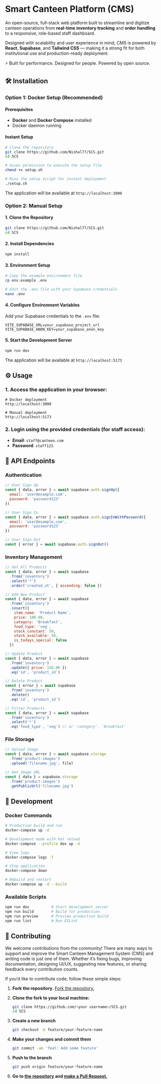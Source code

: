 # Smart Canteen Platform (CMS)

An open-source, full-stack web platform built to streamline and digitize canteen operations from **real-time inventory tracking** and **order handling** to a responsive, role-based staff dashboard.

Designed with scalability and user experience in mind, CMS is powered by **React**, **Supabase**, and **Tailwind CSS** — making it a strong fit for both institutional use and production-ready deployment.

⚡ Built for performance. Designed for people. Powered by open source.

## 🛠️ Installation

### Option 1: Docker Setup (Recommended)

#### Prerequisites
- **Docker** and **Docker Compose** installed
- Docker daemon running

#### Instant Setup
```bash
# Clone the repository
git clone https://github.com/Nishal77/SCS.git
cd SCS

# Gives permission to execute the setup file
chmod +x setup.sh

# Runs the setup script for instant deployment
./setup.sh
```

The application will be available at `http://localhost:3000`

### Option 2: Manual Setup

#### 1. Clone the Repository
```bash
git clone https://github.com/Nishal77/SCS.git
cd SCS
```

#### 2. Install Dependencies
```bash
npm install
```

#### 3. Environment Setup
```bash
# Copy the example environment file
cp env.example .env

# Edit the .env file with your Supabase credentials
nano .env
```

#### 4. Configure Environment Variables
Add your Supabase credentials to the `.env` file:
```env
VITE_SUPABASE_URL=your_supabase_project_url
VITE_SUPABASE_ANON_KEY=your_supabase_anon_key
```

#### 5. Start the Development Server
```bash
npm run dev
```

The application will be available at `http://localhost:5173`

## ⚙️ Usage

### 1. Access the application in your browser:
```
# Docker deployment
http://localhost:3000

# Manual deployment
http://localhost:5173
```

### 2. Login using the provided credentials (for staff access):
- **Email**: `staff@canteen.com`
- **Password**: `staff123`

## 🔌 API Endpoints

### Authentication
```javascript
// User Sign Up
const { data, error } = await supabase.auth.signUp({
  email: 'user@example.com',
  password: 'password123'
})

// User Sign In
const { data, error } = await supabase.auth.signInWithPassword({
  email: 'user@example.com',
  password: 'password123'
})

// User Sign Out
const { error } = await supabase.auth.signOut()
```

### Inventory Management
```javascript
// Get All Products
const { data, error } = await supabase
  .from('inventory')
  .select('*')
  .order('created_at', { ascending: false })

// Add New Product
const { data, error } = await supabase
  .from('inventory')
  .insert({
    item_name: 'Product Name',
    price: 100.00,
    category: 'Breakfast',
    food_type: 'veg',
    stock_constant: 50,
    stock_available: 50,
    is_todays_special: false
  })

// Update Product
const { data, error } = await supabase
  .from('inventory')
  .update({ price: 150.00 })
  .eq('id', 'product_id')

// Delete Product
const { error } = await supabase
  .from('inventory')
  .delete()
  .eq('id', 'product_id')

// Filter Products
const { data, error } = await supabase
  .from('inventory')
  .select('*')
  .eq('food_type', 'veg') // or 'category', 'Breakfast'
```

### File Storage
```javascript
// Upload Image
const { data, error } = await supabase.storage
  .from('product-images')
  .upload('filename.jpg', file)

// Get Image URL
const { data } = supabase.storage
  .from('product-images')
  .getPublicUrl('filename.jpg')
```

## 🔧 Development

### Docker Commands
```bash
# Production build and run
docker-compose up -d

# Development mode with hot reload
docker-compose --profile dev up -d

# View logs
docker-compose logs -f

# Stop application
docker-compose down

# Rebuild and restart
docker-compose up -d --build
```

### Available Scripts
```bash
npm run dev          # Start development server
npm run build        # Build for production
npm run preview      # Preview production build
npm run lint         # Run ESLint
```

## 🤝 Contributing

We welcome contributions from the community! There are many ways to support and improve the Smart Canteen Management System (CMS) and writing code is just one of them. Whether it’s fixing bugs, improving documentation, designing UI/UX, suggesting new features, or sharing feedback every contribution counts.

If you’d like to contribute code, follow these simple steps:

1. **Fork the repository.**
   [Fork the repository.](https://github.com/Nishal77/SCS/fork)

2. **Clone the fork to your local machine:**
   ```bash
   git clone https://github.com/<your username>/SCS.git
   cd SCS
   ```

3. **Create a new branch**
   ```bash
   git checkout -b feature/your-feature-name
   ```

4. **Make your changes and commit them**
   ```bash
   git commit -am 'feat: Add some feature'
   ```

5. **Push to the branch**
   ```bash
   git push origin feature/your-feature-name
   ```

6. **Go to [the repository](https://github.com/Nishal77/SCS) and [make a Pull Request.](https://github.com/Nishal77/SCS/compare)**

